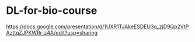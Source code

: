 # DL-for-bio-course
https://docs.google.com/presentation/d/1UXR1TJAkeESDEU3q_zjD9Qp2VtPAzttqZJPKWRr-z4A/edit?usp=sharing

